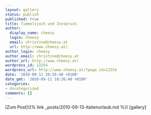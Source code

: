 ```yaml
---
layout: gallery
status: publish
published: true
title: Timmelsjoch und Innsbruck
author:
  display_name: cheesy
  login: cheesy
  email: christine@cheesy.at
  url: http://www.cheesy.at/
author_login: cheesy
author_email: christine@cheesy.at
author_url: http://www.cheesy.at/
wordpress_id: 12254
wordpress_url: http://www.cheesy.at/?page_id=12254
date: '2010-09-11 20:26:40 +0100'
date_gmt: '2010-09-11 18:26:40 +0100'
categories:
- Uncategorized
comments: []
---
```


[Zum Post]({% link _posts/2010-09-13-italienurlaub.md %})
[gallery]<!--:-->
